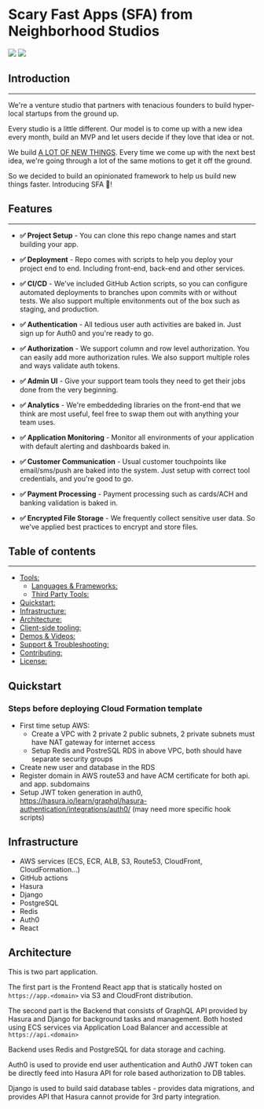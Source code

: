 # Scary Fast Apps (SFA) from Neighborhood Studios

<a href="https://twitter.com/intent/follow?screen_name=GoodStuffNearby"><img src="https://scary-apps-fast-assets.s3.us-west-2.amazonaws.com/Follow-NeighborhoodStudios.svg"></a>
<a href="https://writing.neighborhoodstudios.com"><img src="https://img.shields.io/badge/newsletter-subscribe-yellow.svg?style=flat"></a>

## Introduction

---

We're a venture studio that partners with tenacious founders to build hyper-local startups from the ground up.

Every studio is a little different. Our model is to come up with a new idea every month, build an MVP and let users
decide if they love that idea or not.

We build [A LOT OF NEW THINGS](https://writing.neighborhoodstudios.com). Every time we come up with the next best idea,
we're going through a lot of the same motions to get it off the ground.

So we decided to build an opinionated framework to help us build new things faster. Introducing SFA 🚀!

## Features

---

- **✅ Project Setup** - You can clone this repo change names and start building your app.

- **✅ Deployment** - Repo comes with scripts to help you deploy your project end to end. Including front-end, back-end and other services.

- **✅ CI/CD** - We've included GitHub Action scripts, so you can configure automated deployments to branches upon commits with or without tests. We also support multiple envitonments out of the box such as staging, and production. 

- **✅ Authentication** - All tedious user auth activities are baked in. Just sign up for Auth0 and you're ready to go.

- **✅ Authorization** - We support column and row level authorization. You can easily add more authorization rules. We also support multiple roles and ways validate auth tokens.

- **✅ Admin UI** - Give your support team tools they need to get their jobs done from the very beginning.

- **✅ Analytics** - We're embeddeding libraries on the front-end that we think are most useful, feel free to swap them out with anything your team uses.

- **✅ Application Monitoring** - Monitor all environments of your application with default alerting and dashboards baked in.

- **✅ Customer Communication** - Usual customer touchpoints like email/sms/push are baked into the system. Just setup with correct tool credentials, and you're good to go.

- **✅ Payment Processing** - Payment processing such as cards/ACH and banking validation is baked in.

- **✅ Encrypted File Storage** - We frequently collect sensitive user data. So we've applied best practices to encrypt and store files.

## Table of contents
---
- [Tools:](#tools)
  - [Languages & Frameworks:](#languages--frameworks)
  - [Third Party Tools:](#third-party-tools)
- [Quickstart:](#quickstart)
- [Infrastructure:](#infrastructure)
- [Architecture:](#architecture)
- [Client-side tooling:](#client-side-tooling)
- [Demos & Videos:](#demos--videos)
- [Support & Troubleshooting:](#support--troubleshooting)
- [Contributing:](#contributing)
- [License:](#license)

## Quickstart
### Steps before deploying Cloud Formation template
- First time setup AWS:
  - Create a VPC with 2 private 2 public subnets, 2 private subnets must have NAT gateway for internet access
  - Setup Redis and PostreSQL RDS in above VPC, both should have separate security groups
- Create new user and database in the RDS
- Register domain in AWS route53 and have ACM certificate for both api. and app. subdomains
- Setup JWT token generation in auth0, https://hasura.io/learn/graphql/hasura-authentication/integrations/auth0/ (may need more specific hook scripts)

## Infrastructure

- AWS services (ECS, ECR, ALB, S3, Route53, CloudFront, CloudFormation...)
- GitHub actions
- Hasura
- Django
- PostgreSQL
- Redis
- Auth0
- React

## Architecture
This is two part application.

The first part is the Frontend React app that is statically hosted on `https://app.<domain>` via S3 and CloudFront distribution.

The second part is the Backend that consists of GraphQL API provided by Hasura 
and Django for background tasks and management. 
Both hosted using ECS services via Application Load Balancer and accessible at `https://api.<domain>`

Backend uses Redis and PostgreSQL for data storage and caching.

Auth0 is used to provide end user authentication and Auth0 JWT token can be directly feed into Hasura API for role based authorization to DB tables.

Django is used to build said database tables - provides data migrations, and provides API that Hasura cannot provide for 3rd party integration.
